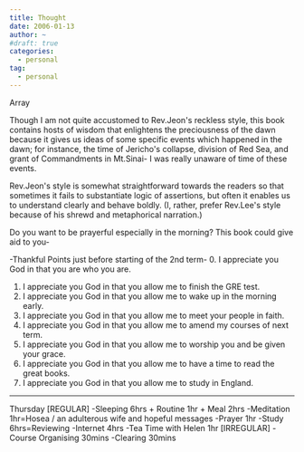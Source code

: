 ```yaml
---
title: Thought
date: 2006-01-13
author: ~
#draft: true
categories:
  - personal
tag:
  - personal
---
```




Array

Though I am not quite accustomed to Rev.Jeon's reckless style, 
this book contains hosts of wisdom that enlightens the preciousness of the dawn because it gives us  ideas of some specific events which happened in the dawn; for instance, the time of Jericho's collapse, division of Red Sea, and grant of Commandments in Mt.Sinai- I was really unaware of time of these events.

Rev.Jeon's style is somewhat straightforward towards the readers so that sometimes it fails to substantiate logic of assertions, but often it enables us to understand clearly and behave boldly. (I, rather, prefer Rev.Lee's style because of his shrewd and metaphorical narration.)

Do you want to be prayerful especially in the morning?
This book could give aid to you- 

-Thankful Points just before starting of the 2nd term-
0. I appreciate you God in that you are who you are.
1. I appreciate you God in that you allow me to finish the GRE test.
2. I appreciate you God in that you allow me to wake up in the morning early. 
3. I appreciate you God in that you allow me to meet your people in faith.
4. I appreciate you God in that you allow me to amend my courses of next term.
5. I appreciate you God in that you allow me to worship you and be given your grace.
6. I appreciate you God in that you allow me to have a time to read the great books.
7. I appreciate you God in that you allow me to study in England.

-------
Thursday
[REGULAR]
-Sleeping 6hrs + Routine 1hr + Meal 2hrs
-Meditation 1hr=Hosea / an adulterous wife and hopeful messages
-Prayer 1hr
-Study 6hrs=Reviewing
-Internet 4hrs
-Tea Time with Helen 1hr
[IRREGULAR]
-Course Organising 30mins
-Clearing 30mins


 






